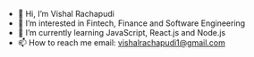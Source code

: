 - 👋 Hi, I’m Vishal Rachapudi
- 👀 I’m interested in Fintech, Finance and Software Engineering
- 🌱 I’m currently learning JavaScript, React.js and Node.js
- 📫 How to reach me 
    email: vishalrachapudi1@gmail.com
